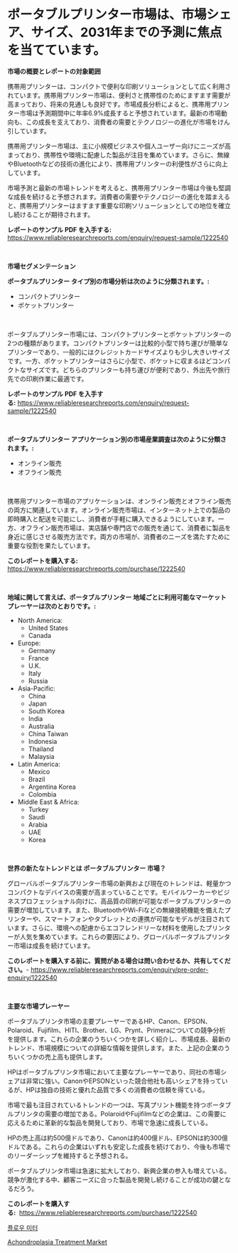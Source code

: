 <p><h1>ポータブルプリンター市場は、市場シェア、サイズ、2031年までの予測に焦点を当てています。</h1></p><p><strong>市場の概要とレポートの対象範囲</strong></p>
<p><p>携帯用プリンターは、コンパクトで便利な印刷ソリューションとして広く利用されています。携帯用プリンター市場は、便利さと携帯性のためにますます需要が高まっており、将来の見通しも良好です。市場成長分析によると、携帯用プリンター市場は予測期間中に年率6.9%成長すると予想されています。最新の市場動向も、この成長を支えており、消費者の需要とテクノロジーの進化が市場をけん引しています。</p><p>携帯用プリンター市場は、主に小規模ビジネスや個人ユーザー向けにニーズが高まっており、携帯性や環境に配慮した製品が注目を集めています。さらに、無線やBluetoothなどの技術の進化により、携帯用プリンターの利便性がさらに向上しています。</p><p>市場予測と最新の市場トレンドを考えると、携帯用プリンター市場は今後も堅調な成長を続けると予想されます。消費者の需要やテクノロジーの進化を踏まえると、携帯用プリンターはますます重要な印刷ソリューションとしての地位を確立し続けることが期待されます。</p></p>
<p><strong>レポートのサンプル PDF を入手する:</strong> <a href="https://www.reliableresearchreports.com/enquiry/request-sample/1222540">https://www.reliableresearchreports.com/enquiry/request-sample/1222540</a></p>
<p>&nbsp;</p>
<p><strong>市場セグメンテーション</strong></p>
<p><strong>ポータブルプリンター タイプ別の市場分析は次のように分類されます。:</strong></p>
<p><ul><li>コンパクトプリンター</li><li>ポケットプリンター</li></ul></p>
<p>&nbsp;</p>
<p><p>ポータブルプリンター市場には、コンパクトプリンターとポケットプリンターの2つの種類があります。コンパクトプリンターは比較的小型で持ち運びが簡単なプリンターであり、一般的にはクレジットカードサイズよりも少し大きいサイズです。一方、ポケットプリンターはさらに小型で、ポケットに収まるほどコンパクトなサイズです。どちらのプリンターも持ち運びが便利であり、外出先や旅行先での印刷作業に最適です。</p></p>
<p><strong>レポートのサンプル PDF を入手する:</strong>&nbsp;<a href="https://www.reliableresearchreports.com/enquiry/request-sample/1222540">https://www.reliableresearchreports.com/enquiry/request-sample/1222540</a></p>
<p>&nbsp;</p>
<p><strong> ポータブルプリンター アプリケーション別の市場産業調査は次のように分類されます。:</strong></p>
<p><ul><li>オンライン販売</li><li>オフライン販売</li></ul></p>
<p>&nbsp;</p>
<p><p>携帯用プリンター市場のアプリケーションは、オンライン販売とオフライン販売の両方に関連しています。オンライン販売市場は、インターネット上での製品の即時購入と配送を可能にし、消費者が手軽に購入できるようにしています。一方、オフライン販売市場は、実店舗や専門店での販売を通じて、消費者に製品を身近に感じさせる販売方法です。両方の市場が、消費者のニーズを満たすために重要な役割を果たしています。</p></p>
<p><strong>このレポートを購入する:</strong>&nbsp; <a href="https://www.reliableresearchreports.com/purchase/1222540">https://www.reliableresearchreports.com/purchase/1222540</a></p>
<p>&nbsp;</p>
<p><strong>地域に関して言えば、ポータブルプリンター 地域ごとに利用可能なマーケットプレーヤーは次のとおりです。:</strong></p>
<p><ul>
    <li>
        North America:
        <ul>
            <li>United States</li>
            <li>Canada</li>
        </ul>
    </li>
    <li>
        Europe:
        <ul>
            <li>Germany</li>
            <li>France</li>
            <li>U.K.</li>
            <li>Italy</li>
            <li>Russia</li>
        </ul>
    </li>
    <li>
        Asia-Pacific:
        <ul>
            <li>China</li>
            <li>Japan</li>
            <li>South Korea</li>
            <li>India</li>
            <li>Australia</li>
            <li>China Taiwan</li>
            <li>Indonesia</li>
            <li>Thailand</li>
            <li>Malaysia</li>
        </ul>
    </li>
    <li>
        Latin America:
        <ul>
            <li>Mexico</li>
            <li>Brazil</li>
            <li>Argentina Korea</li>
            <li>Colombia</li>
        </ul>
    </li>
    <li>
        Middle East & Africa:
        <ul>
            <li>Turkey</li>
            <li>Saudi</li>
            <li>Arabia</li>
            <li>UAE</li>
            <li>Korea</li>
        </ul>
    </li>
    </ul></p>
<p>&nbsp;</p>
<p><strong>世界の新たなトレンドとは ポータブルプリンター 市場？</strong></p>
<p><p>グローバルポータブルプリンター市場の新興および現在のトレンドは、軽量かつコンパクトなデバイスの需要が高まっていることです。モバイルワーカーやビジネスプロフェッショナル向けに、高品質の印刷が可能なポータブルプリンターの需要が増加しています。また、BluetoothやWi-Fiなどの無線接続機能を備えたプリンターや、スマートフォンやタブレットとの連携が可能なモデルが注目されています。さらに、環境への配慮からエコフレンドリーな材料を使用したプリンターが人気を集めています。これらの要因により、グローバルポータブルプリンター市場は成長を続けています。</p></p>
<p><strong>このレポートを購入する前に、質問がある場合は問い合わせるか、共有してください。</strong>- <a href="https://www.reliableresearchreports.com/enquiry/pre-order-enquiry/1222540">https://www.reliableresearchreports.com/enquiry/pre-order-enquiry/1222540</a></p>
<p>&nbsp;</p>
<p><strong>主要な市場プレーヤー</strong></p>
<p><p>ポータブルプリンタ市場の主要プレーヤーであるHP、Canon、EPSON、Polaroid、Fujifilm、HITI、Brother、LG、Prynt、Primeraについての競争分析を提供します。これらの企業のうちいくつかを詳しく紹介し、市場成長、最新のトレンド、市場規模についての詳細な情報を提供します。また、上記の企業のうちいくつかの売上高も提供します。</p><p>HPはポータブルプリンタ市場において主要なプレーヤーであり、同社の市場シェアは非常に強い。CanonやEPSONといった競合他社も高いシェアを持っているが、HPは独自の技術と優れた品質で多くの消費者の信頼を得ている。</p><p>市場で最も注目されているトレンドの一つは、写真プリント機能を持つポータブルプリンタの需要の増加である。PolaroidやFujifilmなどの企業は、この需要に応えるために革新的な製品を開発しており、市場で急速に成長している。</p><p>HPの売上高は約500億ドルであり、Canonは約400億ドル、EPSONは約300億ドルである。これらの企業はいずれも安定した成長を続けており、今後も市場でのリーダーシップを維持すると予想される。</p><p>ポータブルプリンタ市場は急速に拡大しており、新興企業の参入も増えている。競争が激化する中、顧客ニーズに合った製品を開発し続けることが成功の鍵となるだろう。</p></p>
<p><strong>このレポートを購入する:</strong>&nbsp;&nbsp;<a href="https://www.reliableresearchreports.com/purchase/1222540">https://www.reliableresearchreports.com/purchase/1222540</a></p>
<p><p><a href="https://medium.com/@genius6587678/%EB%94%94%EC%BD%94%EB%94%A9-%ED%94%8C%EB%A1%9C%EB%AF%B8%ED%84%B0-%EC%8B%9C%EC%9E%A5-%EC%A7%80%ED%91%9C-%EC%8B%9C%EC%9E%A5-%EC%A0%90%EC%9C%A0%EC%9C%A8-%ED%8A%B8%EB%A0%8C%EB%93%9C-%EB%B0%8F-%EC%84%B1%EC%9E%A5-%ED%8C%A8%ED%84%B4-e541a8d06def">플로우 미터</a></p><p><a href="https://cautious-neon-760.notion.site/Achondroplasia-Treatment-Market-Size-Furnishes-Valuable-Information-Encompassing-Market-Share-Marke-3560566a94ee454fb860d932dc0a1552">Achondroplasia Treatment Market</a></p></p>
